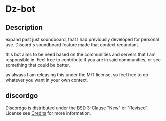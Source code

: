 # Dz-bot

## Description

expand past just soundboard, that I had previously developed for personal use.
Discord's soundboard feature made that context redundant. 

this bot aims to be need based on the communities and servers that I am responsible in. Feel free to contribute if you are in said communities, or see something that could be better. 

as always I am releasing this under the MIT license, so feel free to do whatever you want in your own context.

## discordgo

Discordgo is distributed under the BSD 3-Clause "New" or "Revised" License
see [Credits](#CREDITS.md) for more information.